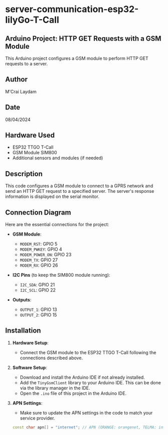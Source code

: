 # server-communication-esp32-lilyGo-T-Call

## Arduino Project: HTTP GET Requests with a GSM Module

This Arduino project configures a GSM module to perform HTTP GET requests to a server.

## Author

M'Crai Laydam

## Date

08/04/2024

## Hardware Used

- ESP32 TTGO T-Call
- GSM Module SIM800
- Additional sensors and modules (if needed)

## Description

This code configures a GSM module to connect to a GPRS network and send an HTTP GET request to a specified server. The server's response information is displayed on the serial monitor.

## Connection Diagram

Here are the essential connections for the project:

- **GSM Module**:
  - `MODEM_RST`: GPIO 5
  - `MODEM_PWKEY`: GPIO 4
  - `MODEM_POWER_ON`: GPIO 23
  - `MODEM_TX`: GPIO 27
  - `MODEM_RX`: GPIO 26

- **I2C Pins** (to keep the SIM800 module running):
  - `I2C_SDA`: GPIO 21
  - `I2C_SCL`: GPIO 22

- **Outputs**:
  - `OUTPUT_1`: GPIO 13
  - `OUTPUT_2`: GPIO 15

## Installation

1. **Hardware Setup**:
   - Connect the GSM module to the ESP32 TTGO T-Call following the connections described above.

2. **Software Setup**:
   - Download and install the Arduino IDE if not already installed.
   - Add the `TinyGsmClient` library to your Arduino IDE. This can be done via the library manager in the IDE.
   - Open the `.ino` file of this project in the Arduino IDE.

3. **APN Settings**:
   - Make sure to update the APN settings in the code to match your service provider.
   ```cpp
   const char apn[] = "internet"; // APN (ORANGE: orangenet, TELMA: internet, AIRTEL: internet)
